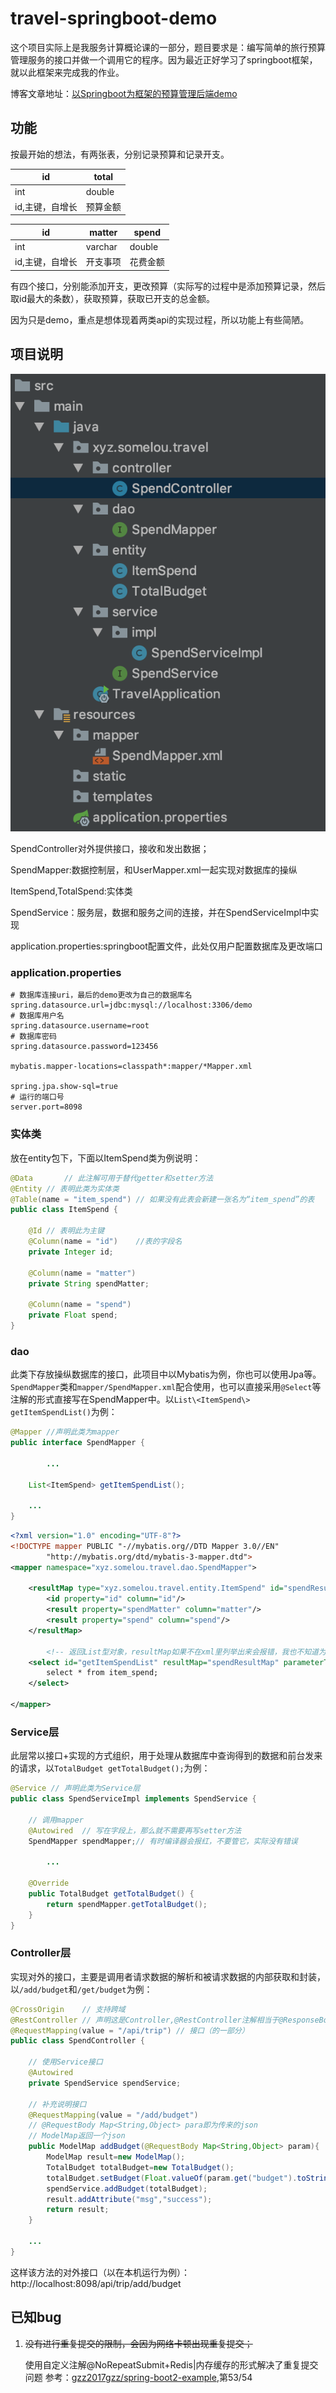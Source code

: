 # travel-springboot-demo

这个项目实际上是我服务计算概论课的一部分，题目要求是：编写简单的旅行预算管理服务的接口并做一个调用它的程序。因为最近正好学习了springboot框架，就以此框架来完成我的作业。

博客文章地址：[以Springboot为框架的预算管理后端demo](<https://somelou.xyz/p/2054314647/>)

## 功能

按最开始的想法，有两张表，分别记录预算和记录开支。

id|total
---|---
int|double
id,主键，自增长|预算金额

id|matter|spend
---|---|---
int|varchar|double
id,主键，自增长|开支事项|花费金额

有四个接口，分别能添加开支，更改预算（实际写的过程中是添加预算记录，然后取id最大的条数），获取预算，获取已开支的总金额。

因为只是demo，重点是想体现着两类api的实现过程，所以功能上有些简陋。

## 项目说明

![项目结构](read/pic1.png)

SpendController对外提供接口，接收和发出数据；

SpendMapper:数据控制层，和UserMapper.xml一起实现对数据库的操纵

ItemSpend,TotalSpend:实体类

SpendService：服务层，数据和服务之间的连接，并在SpendServiceImpl中实现

application.properties:springboot配置文件，此处仅用户配置数据库及更改端口

### application.properties

```
# 数据库连接uri，最后的demo更改为自己的数据库名
spring.datasource.url=jdbc:mysql://localhost:3306/demo
# 数据库用户名
spring.datasource.username=root
# 数据库密码
spring.datasource.password=123456

mybatis.mapper-locations=classpath*:mapper/*Mapper.xml

spring.jpa.show-sql=true
# 运行的端口号
server.port=8098
```

### 实体类

放在entity包下，下面以ItemSpend类为例说明：

```java
@Data		// 此注解可用于替代getter和setter方法
@Entity	// 表明此类为实体类
@Table(name = "item_spend")	// 如果没有此表会新建一张名为“item_spend”的表
public class ItemSpend {

    @Id	// 表明此为主键
    @Column(name = "id")	//表的字段名
    private Integer id;

    @Column(name = "matter")
    private String spendMatter;

    @Column(name = "spend")
    private Float spend;
}
```

### dao

此类下存放操纵数据库的接口，此项目中以Mybatis为例，你也可以使用Jpa等。`SpendMapper`类和`mapper/SpendMapper.xml`配合使用，也可以直接采用`@Select`等注解的形式直接写在SpendMapper中。以`List\<ItemSpend\> getItemSpendList()`为例：

```java
@Mapper	//声明此类为mapper
public interface SpendMapper {

		...

    List<ItemSpend> getItemSpendList();

    ...
}
```

```xml
<?xml version="1.0" encoding="UTF-8"?>
<!DOCTYPE mapper PUBLIC "-//mybatis.org//DTD Mapper 3.0//EN"
        "http://mybatis.org/dtd/mybatis-3-mapper.dtd">
<mapper namespace="xyz.somelou.travel.dao.SpendMapper">

    <resultMap type="xyz.somelou.travel.entity.ItemSpend" id="spendResultMap">
        <id property="id" column="id"/>
        <result property="spendMatter" column="matter"/>
        <result property="spend" column="spend"/>
    </resultMap>

		<!-- 返回List型对象，resultMap如果不在xml里列举出来会报错，我也不知道为什么-->
    <select id="getItemSpendList" resultMap="spendResultMap" parameterType="String">
        select * from item_spend;
    </select>

</mapper>
```

### Service层

此层常以接口+实现的方式组织，用于处理从数据库中查询得到的数据和前台发来的请求，以```TotalBudget getTotalBudget();```为例：

```java
@Service // 声明此类为Service层
public class SpendServiceImpl implements SpendService {

  	// 调用mapper
    @Autowired	// 写在字段上，那么就不需要再写setter方法
    SpendMapper spendMapper;// 有时编译器会报红，不要管它，实际没有错误

		...

    @Override
    public TotalBudget getTotalBudget() {
        return spendMapper.getTotalBudget();
    }
}
```

### Controller层

实现对外的接口，主要是调用者请求数据的解析和被请求数据的内部获取和封装，以`/add/budget`和`/get/budget`为例：

```java
@CrossOrigin	// 支持跨域
@RestController // 声明这是Controller,@RestController注解相当于@ResponseBody ＋ @Controller合在一起的作用,也可以只使用@Controller,具体我也不是很清楚
@RequestMapping(value = "/api/trip") // 接口（的一部分）
public class SpendController {

  	// 使用Service接口
    @Autowired
    private SpendService spendService;
		
  	// 补充说明接口
    @RequestMapping(value = "/add/budget")
  	// @RequestBody Map<String,Object> para即为传来的json
  	// ModelMap返回一个json
    public ModelMap addBudget(@RequestBody Map<String,Object> param){
        ModelMap result=new ModelMap();
        TotalBudget totalBudget=new TotalBudget();
        totalBudget.setBudget(Float.valueOf(param.get("budget").toString()));
        spendService.addBudget(totalBudget);
        result.addAttribute("msg","success");
        return result;
    }

    ...
}

```

这样该方法的对外接口（以在本机运行为例）：http://localhost:8098/api/trip/add/budget

## 已知bug

1. ~~没有进行重复提交的限制，会因为网络卡顿出现重复提交；~~

    使用自定义注解@NoRepeatSubmit+Redis|内存缓存的形式解决了重复提交问题
    参考：[gzz2017gzz/spring-boot2-example](https://github.com/gzz2017gzz/spring-boot2-example),第53/54
